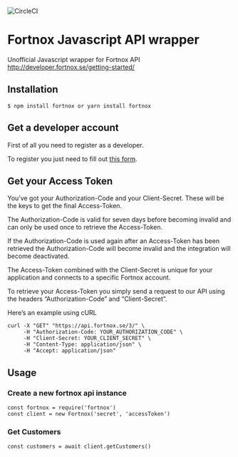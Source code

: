 ![CircleCI](https://circleci.com/gh/Simskii/Fortnox-Api.svg?style=shield)
# Fortnox Javascript API wrapper

Unofficial Javascript wrapper for Fortnox API
http://developer.fortnox.se/getting-started/

## Installation

    $ npm install fortnox or yarn install fortnox

## Get a developer account

First of all you need to register as a developer.

To register you just need to fill out [this form](http://developer.fortnox.se/register/).

## Get your Access Token

You’ve got your Authorization-Code and your Client-Secret. These will be the keys to get the final Access-Token.

The Authorization-Code is valid for seven days before becoming invalid and can only be used once to retrieve the Access-Token.

If the Authorization-Code is used again after an Access-Token has been retrieved the Authorization-Code will become 
invalid and the integration will become deactivated.

The Access-Token combined with the Client-Secret is unique for your application and connects to a specific Fortnox account.

To retrieve your Access-Token you simply send a request to our API using the headers “Authorization-Code” and “Client-Secret”.

Here’s an example using cURL

```
curl -X "GET" "https://api.fortnox.se/3/" \
     -H "Authorization-Code: YOUR_AUTHORIZATION_CODE" \
     -H "Client-Secret: YOUR_CLIENT_SECRET" \
     -H "Content-Type: application/json" \
     -H "Accept: application/json"
```

## Usage

### Create a new fortnox api instance
```
const fortnox = require('fortnox')
const client = new Fortnox('secret', 'accessToken')
```

### Get Customers
```
const customers = await client.getCustomers()    
```


